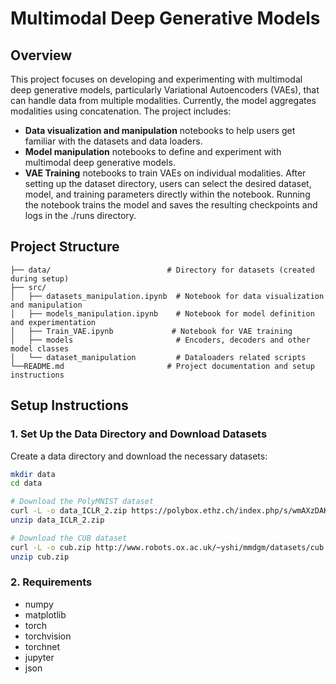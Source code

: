 # Multimodal Deep Generative Models

## Overview

This project focuses on developing and experimenting with multimodal deep generative models, particularly Variational Autoencoders (VAEs), that can handle data from multiple modalities. Currently, the model aggregates modalities using concatenation. The project includes:

- **Data visualization and manipulation** notebooks to help users get familiar with the datasets and data loaders.
- **Model manipulation** notebooks to define and experiment with multimodal deep generative models.
- **VAE Training** notebooks to train VAEs on individual modalities. After setting up the dataset directory, users can select the desired dataset, model, and training parameters directly within the notebook. Running the notebook trains the model and saves the resulting checkpoints and logs in the ./runs directory.

## Project Structure

    ├── data/                          # Directory for datasets (created during setup)
    ├── src/
    │   ├── datasets_manipulation.ipynb  # Notebook for data visualization and manipulation
    │   ├── models_manipulation.ipynb    # Notebook for model definition and experimentation
    │   ├── Train_VAE.ipynb             # Notebook for VAE training
    │   ├── models                       # Encoders, decoders and other model classes 
    │   └── dataset_manipulation         # Dataloaders related scripts                
    └──README.md                       # Project documentation and setup instructions



## Setup Instructions

### 1. Set Up the Data Directory and Download Datasets
Create a data directory and download the necessary datasets:

```bash
mkdir data
cd data

# Download the PolyMNIST dataset
curl -L -o data_ICLR_2.zip https://polybox.ethz.ch/index.php/s/wmAXzDAKn3Qogp7/download
unzip data_ICLR_2.zip 

# Download the CUB dataset
curl -L -o cub.zip http://www.robots.ox.ac.uk/~yshi/mmdgm/datasets/cub.zip
unzip cub.zip
```


### 2. Requirements

- numpy
- matplotlib
- torch
- torchvision
- torchnet
- jupyter
- json

